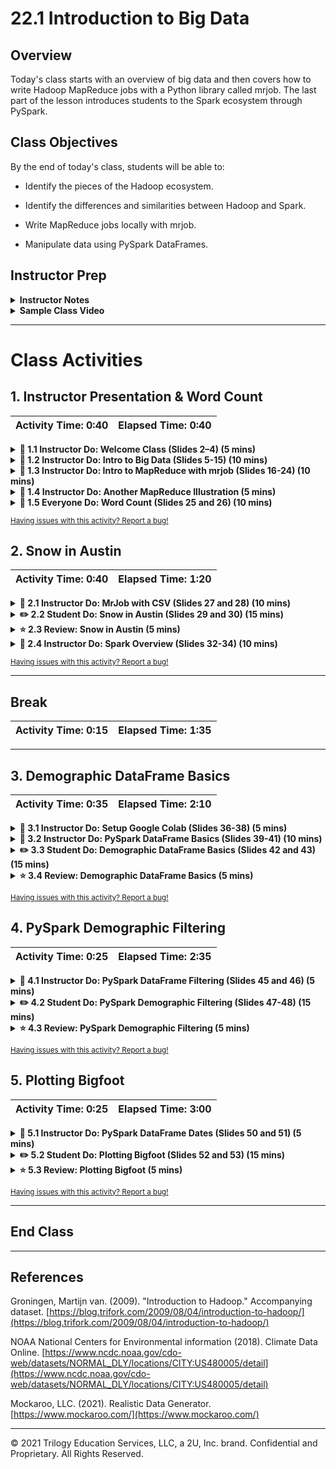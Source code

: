 # 22.1 Introduction to Big Data

## Overview

Today's class starts with an overview of big data and then covers how to write Hadoop MapReduce jobs with a Python library called mrjob. The last part of the lesson introduces students to the Spark ecosystem through PySpark.

## Class Objectives

By the end of today's class, students will be able to:

* Identify the pieces of the Hadoop ecosystem.

* Identify the differences and similarities between Hadoop and Spark.

* Write MapReduce jobs locally with mrjob.

* Manipulate data using PySpark DataFrames.

## Instructor Prep

<details>
  <summary><strong>Instructor Notes</strong></summary>

* The overarching idea of mapping and reducing is straightforward, but the code can get complicated when using functions students may have never seen before. Be sure to go slowly for students and check for understanding frequently.

* This lesson begins with an overview of big data and then moves into a discussion of mrjob, a Python library that lets you quickly write Hadoop MapReduce jobs. The lesson then covers Spark (PySpark), a Python wrapper that allows users to write Spark jobs.

* Please reference our [Student FAQ](../../../05-Instructor-Resources/README.md#unit-22-big-data) for answers to questions frequently asked by students of this program. If you have any recommendations for additional questions, feel free to log an issue or a pull request with your desired additions.

* Lastly, as a reminder these slideshows are for instructor use only - when distributing slides to students, please first export the slides to a PDF file. You may then send out the PDF file.

</details>

<details>
  <summary><strong>Sample Class Video</strong></summary>

View an example class lecture here: [Class Video](https://codingbootcamp.hosted.panopto.com/Panopto/Pages/Viewer.aspx?id=11753297-c6d4-4974-ae35-aa720018add5&query=22.1%20big%20data). (Note that this video may not reflect the latest lesson plan.)

</details>

- - -

# Class Activities

## 1. Instructor Presentation & Word Count

| Activity Time:       0:40 |  Elapsed Time:      0:40  |
|---------------------------|---------------------------|

<details>
  <summary><strong> 📣 1.1 Instructor Do: Welcome Class (Slides 2–4) (5 mins)</strong></summary>

* Open the [slideshow](https://docs.google.com/presentation/d/13KVZ1GvmYyE4x-ueMjNHw7x_5XcIi8dG0ctZ632oRcE/edit?usp=sharing)

* Welcome students back to class and talk about some of the big data problems identified on slide 4.

* Show the class objectives on slide 3 and let them know that this lesson will serve as an introduction to big data, specifically Hadoop (mrjob) and Spark (PySpark).

* Let students know that they will be working with data locally as well as from Amazon Web Services S3 buckets to understand the basic concepts of mapping and reducing big datasets.

</details>

<details>
  <summary><strong> 📣 1.2 Instructor Do: Intro to Big Data (Slides 5-15) (10 mins)</strong></summary>

* Open the [slideshow](https://docs.google.com/presentation/d/13KVZ1GvmYyE4x-ueMjNHw7x_5XcIi8dG0ctZ632oRcE/edit?usp=sharing) and review the following points:

* "Big data" is an umbrella term that covers many technologies and processes. Today's class will cover a few of the most popular technologies, including Hadoop (mrjob) and Spark (PySpark).

* **What, specifically, is big data?** Big data can be anything from stocks, emails, tweets, social media posts, supply chain alerts, cell towers, etc.

* **How big does a dataset need to be in order to be considered big data?** There is no hard and fast rule. Generally, a dataset is considered big data when it is too large for an operational database.

* **What are the four Vs of big data?**

  * **Volume:** size of data

  * **Velocity:** how quickly the data is coming in

  * **Variety:** diversity of data

  * **Veracity:** uncertainty of data

* **What specific technologies are used when dealing with big data?**

  * There are several, but one technology usually associated with big data is Hadoop.

  * Hadoop is an open source framework for big data. It consists of a number of components.

  * One Hadoop component is the Hadoop Distributed File System, or HDFS. It enables large quantities of data to be stored across multiple servers efficiently and cheaply while minimizing the risk of data loss.

  * Another is Hive, which is a SQL-like query tool for big data.

  * Another is MapReduce, which distributes large data tasks across multiple servers and then assembles the results. An analogy of MapReduce is to divide counting all books in a library (Map), then tallying the results (Reduce).

  * There are several other components of Hadoop, but the main takeaway is that Hadoop is a cluster of tools designed to meet the challenges of processing large amounts of data.

</details>

<details>
  <summary><strong> 📣 1.3 Instructor Do: Intro to MapReduce with mrjob (Slides 16-24) (10 mins)</strong></summary>

* Open the [slideshow](https://docs.google.com/presentation/d/13KVZ1GvmYyE4x-ueMjNHw7x_5XcIi8dG0ctZ632oRcE/edit?usp=sharing) and use slides 16-24 to assist you with this lesson.

* The first dip into the vast ocean that is big data will be through mrjob, a Python library that lets its users prototype MapReduce jobs locally.

* Review the following points:

  * **What is a MapReduce job, and what is it used for?** MapReduce was created by Google with the initial purpose of indexing all information on the internet. Now MapReduce is used as a means for distributing and processing the data on your cluster.

  * **What is mapping?** Splitting up data and preprocessing it, and then converting the data into key-value pairs.

  * **What is reducing?** Aggregating the results.

  * **What is a use case of MapReduce?** Imagine that our organization collects temperature data for every large city in the USA, every day of the year. This implies that, for a given year, we'll have 365 files, each of which contains a list of temperatures for each city. The city temperature data forms a key-value pair.

</details>

<details>
  <summary><strong> 📣 1.4 Instructor Do: Another MapReduce Illustration (5 mins)</strong></summary>

* If you feel like your students need to see an additional example of MapReduce, open [MapReduce_CountWords.xlsx](Activities/01-Ins_MapReduce/Solved/MapReduce_CountWords.xlsx) and review each sheet, showing them how the data looks from one step to the next.

</details>

<details>
  <summary><strong> 📣 1.5 Everyone Do: Word Count (Slides 25 and 26) (10 mins)</summary></strong>

* Open the [slideshow](https://docs.google.com/presentation/d/13KVZ1GvmYyE4x-ueMjNHw7x_5XcIi8dG0ctZ632oRcE/edit?usp=sharing) and leave slide 26 open while you live code.

* Have students `pip install MRJob` in their conda environment.

* Open [bacon_counter.py](Activities/02-Evr_Word_Count/Solved/bacon_counter.py) for reference, and live code the activity while explaining the code to the students.

* Open [input.txt](Activities/02-Evr_Word_Count/Solved/input.txt) and provide it to students. Explain that, using mrjob, we will count the number of times the word "bacon" appears in the text. This file contains 19 lines of dummy text generated by [bacon ipsum](https://baconipsum.com/). Go through these steps while students follow along:

  * Open a blank Python file.

  * Import the `MRJob` class from mrjob.

  * Create a class, `Bacon_count`, that will inherit from the `MRJob` class.

  * Create the `mapper` function, passing in the `self, _, line` parameters.

    * The `_` parameter is a placeholder that allows methods to be mapped together. In this case, we are not chaining mappers, so use the Python convention of an underscore to indicate that we aren't using that parameter.

    * The final parameter is the line of raw input from the input file.

  * Use a loop to go through each word in the line and yield a key-value pair of `"bacon", 1` each time the word "bacon" appears.

    ![Evr_Word_Count_mapper](Images/Evr_Word_Count_mapper.png)

  * A hidden combiner step is run immediately after each mapper.

    * This takes one key and subset of values for that key and converts to zero or more key-value pairs.

    * The combiner works part of the data at a time and will produce the same output each time.

  * Create your `reducer` function and pass the parameters `self, key, values`.

    * `values` is a list of all values associated with the key that results from the hidden "combiner" step.

    * The `reducer` function works with a complete set of key-value pairs.

    * Here there is only one  `key`, "bacon," with a list of 1s as the values.

    * The reducer will sum up all of the 1s for each key.

      ![Evr_Word_Count_reducer](Images/Evr_Word_Count_reducer.png)

  * Add code to run the module from the command line. These lines of code pass control over the command line arguments and execution to mrjob.

      ![Evr_Word_Count_name_main](Images/Evr_Word_Count_name_main.png)

  * Although the above code does not seem like an obvious way to accept command line arguments, we can check the [documentation](https://mrjob.readthedocs.io/en/latest/guides/quickstart.html#running-your-job-different-ways) for more information and see that the format to run the program is `python my_job.py input.txt`.

  * Run `python <file_name> input.txt` in the command line. Show students the output.

      ![Evr_Word_Count_output](Images/Evr_Word_Count_output.png)

* Answer any questions before moving on to the next activity.

</details>

<sub>[Having issues with this activity? Report a bug!](https://bit.ly/39VcFMK)</sub>

## 2. Snow in Austin

| Activity Time:       0:40 |  Elapsed Time:      1:20  |
|---------------------------|---------------------------|



<details>
  <summary><strong> 📣 2.1 Instructor Do: MrJob with CSV (Slides 27 and 28) (10 mins)</summary></strong>

* Open the [slideshow](https://docs.google.com/presentation/d/13KVZ1GvmYyE4x-ueMjNHw7x_5XcIi8dG0ctZ632oRcE/edit?usp=sharing) and leave slide 28 open while you live code.

* This activity uses mrjob with a CSV to count the number of hot days in Austin.

* Live code this activity while using [hot.py](Activities/03-Evr_MrJob_CSV/Solved/hot.py) as a reference.

* Open [austin_weather_2017.csv](Activities/03-Evr_MrJob_CSV/Resources/austin_weather_2017.csv) and provide it to students so that they can look at the data and follow along with their Python file. Go through these steps while students follow along:

  * Import the `MRJob` class.

  * Create a class, `Hot_days`, which inherits the `MrJob` class.

  * Since the file is a CSV, split the line on "," and save the values in the array to the variables `station, name, state, date, snow, tmax, tmin`.

    * We only want to track days when the temperature was greater than or equal to 100 degrees.

    * Since some lines of data don't have a value for `tmax`, we need to ensure that its value is not "none in the conditional."

    * The value `tmax` is read in as a string and must be converted as an integer before we can compare with 100.

    * If `tmax` passes the conditional, yield the name of the station where the temperature was recorded and 1.

  * Use the reducer function to aggregate the sum of days for each location.

    ![03-Evr_MrJob_CSV](Images/Evr_MrJob_CSV.png)

</details>

<details>
  <summary><strong> ✏️ 2.2 Student Do: Snow in Austin (Slides 29 and 30) (15 mins)</summary></strong>

* Open the [slideshow](https://docs.google.com/presentation/d/13KVZ1GvmYyE4x-ueMjNHw7x_5XcIi8dG0ctZ632oRcE/edit?usp=sharing) and use slide 30 to introduce the activity to the class. 

* In this activity, students use mrjob to list the days in which it snowed in Austin, Texas.

* **File:** [austin_weather_2017.csv](Activities/04-Stu_Austin_Snow/Resources/austin_weather_2017.csv)

* **Instructions:** [README.md](Activities/04-Stu_Austin_Snow/README.md)

</details>

<details>
  <summary><strong> ⭐ 2.3 Review: Snow in Austin (5 mins)</summary></strong>

* Open [snow.py](Activities/04-Stu_Austin_Snow/Solved/snow.py) and walk through the solution line by line.

* You may want to ask for student volunteers to describe each part of the code.

  * In the mapper, split on "," and save to respective variables.

  * The if statement checks for data in the `snow` variable, converts it to a float, and checks to see if the value is over 0.

  * If the value is over 0, the mapper yields the date and 1.

  * The reducer should yield the date and the max from the list of 1s. This way, we produce only one date with a 1. If we used `sum`, we would return all dates with a number representing how many stations recorded snow data on that date.

    ![Austin_Snow_solution](Images/Austin_Snow-solution.png)

* Go over the bonus solution as well: [bonus.py](Activities/04-Stu_Austin_Snow/Solved/bonus.py).

  * This time, we yield the date and the amount of snow from the mapper.

  * When the reducer yields `max(snow)`, it finds the max amount of snow on that date.

    ![Austin_Snow_bonus](Images/Austin_Snow-bonus.png)

</details>

<details>
  <summary><strong> 📣 2.4 Instructor Do: Spark Overview (Slides 32-34) (10 mins)</strong></summary>

* Open the [slideshow](https://docs.google.com/presentation/d/13KVZ1GvmYyE4x-ueMjNHw7x_5XcIi8dG0ctZ632oRcE/edit?usp=sharing) and use slide 32-34 to assist you present this lesson to the class.

* Help students identify the significant differences between Hadoop (mrjob) and Spark.

* Be sure to mention the following:

  * Hadoop is a buzzword in the big data industry, but many businesses are relying on Spark to solve their big data problems. Spark runs on Hadoop, but it doesn't have to.

  * According to its website, Spark is "a fast and general engine for large-scale data processing."

  * Spark uses scripts from real programming languages, has a rich ecosystem, and is very scalable.

  * Spark uses in-memory computation instead of a disk-based solution, which means it doesn't need to talk to the Hadoop Distributed File System (HDFS) each time and retains as much as it can in memory.

  * Spark uses lazy evaluation, which delays the evaluation of an expression until its value is needed.

</details>

<sub>[Having issues with this activity? Report a bug!](https://bit.ly/2URpsvm)</sub>

- - -

## Break

| Activity Time:       0:15 |  Elapsed Time:      1:35  |
|---------------------------|---------------------------|

- - -

## 3. Demographic DataFrame Basics

| Activity Time:       0:35 |  Elapsed Time:      2:10  |
|---------------------------|---------------------------|

<details>
  <summary><strong> 📣 3.1 Instructor Do: Setup Google Colab (Slides 36-38) (5 mins)</strong></summary>

* Open the [slideshow](https://docs.google.com/presentation/d/13KVZ1GvmYyE4x-ueMjNHw7x_5XcIi8dG0ctZ632oRcE/edit?usp=sharing) and use slides 36-38 to guide students to set up Google Colab. Note, instructions images in slides are up to date. The images here (LP) are outdated, however, instructions remains the same.

* Navigate to [Google Colaboratory](https://colab.research.google.com/notebooks/welcome.ipynb). Then explain:

  * That we will use **Cloud-based notebooks** to run spark.

  * Google Colaboratory or Colab are Google-hosted notebooks.

  * These cloud based notebooks allow for easy installation of Spark and the use of cloud computing power.

* Students will need a Google account to use them. If they do not have one already encourage them to sign up for one.

* Once a Google account is set up. Navigate to [Google drive](https://www.google.com/drive/) and select *Go to Google Drive*

  ![go to Google drive](ColabImages/google_go_to_google_drive.png)

* After you have navigated to Google Drive click the “New” button and select “Folder” to create a new folder. Refer to the following screenshots. Name the folder `DataClassNotebooks`.

  ![new Google folder](ColabImages/google_new.png)

* Navigate to the new folder. Once in the notebook, we’ll need to connect (download) our Google Colab application by following these steps:

  1. Click “New.”
  2. Scroll down to “More” and expand the dropdown menu.
  3. At the bottom of the menu, click “Connect more apps.”

  ![connect apps](ColabImages/google_add_colab.png)

  4. Type “colab” in the top-right search field and press Enter to search for the Colaboratory application.

  ![search colab](ColabImages/google_connect-colab.png)

  5. Click the “Connect” button to download the Colaboratory application.

* Create a Colab Notebook by clicking “New” followed by “More,” and then selecting “Colaboratory.”

  ![launch colab notebook](ColabImages/google_create-notebook.png)

* A new tab will launch with a new notebook. The functionality is very similar to using Jupyter Notebook, except now everything is hosted online.

* Notebooks can be uploaded directly to Colab. Follow the steps to upload the [spark_dataframe_basics.ipnyb](Activities/05-Ins_Pyspark_DataFrames_Basics/Solved/spark_dataframe_basics.ipynb) file.

  1. From the Colab notebook you just opened, click **File** then **Upload Notebook**.

  ![upload notebook](ColabImages/google_upload_notebook.png)

  2. Drag the `spark_dataframe_basics.ipnyb` file into the box to upload.


* **Note** when you upload notebooks the location in Google Drive will default to a folder called **Colab Notebooks**. These files can easily be moved to the `DataClassNotebooks` folder created earlier.

</details>

<details>
  <summary><strong> 📣 3.2 Instructor Do: PySpark DataFrame Basics (Slides 39-41) (10 mins)</strong></summary>

* Open the [slideshow](https://docs.google.com/presentation/d/13KVZ1GvmYyE4x-ueMjNHw7x_5XcIi8dG0ctZ632oRcE/edit?usp=sharing) and leave slide 41 open while you liver code.

* Open [spark_dataframe_basics.ipnyb](Activities/05-Ins_Pyspark_DataFrames_Basics/Solved/spark_dataframe_basics.ipynb) in Colab.

* Explain that when using Colab each notebook will need to install Spark and create a SparkSession. Start by explaining the first two code blocks:

  * The first block of code may seem scary but all this is doing is installing Spark into our Colab environment. This only takes a few seconds to install but saves the hassle of configuring spark locally.

  * **Note** that Spark is constantly being update and version used in the code below may be outdated. If you run into an issue with installing spark visit the [spark distribution](http://www-us.apache.org/dist/spark/) and to find the most current version of spark 2.X.X and update the version in the variable below. You will need to update this for all notebooks.

  ![spark version](Images/spark_version.png)

  ![download spark](Images/download_spark.png)

  * A spark session is a way for to to control your Spark Application. Before interacting with Spark a session is started and the app is named, this could be any name but usually good to associate the app with what you are doing.

  ```python
  # Start Spark session
  from pyspark.sql import SparkSession
  spark = SparkSession.builder.appName("DataFrameBasics").getOrCreate()
  ```

  * Remind students that these two blocks of code will need to be run with every new notebook that will use Spark. The only thing that will change will be the app name.

* Now that Spark has been installed in the notebook and a session started continue to explain the rest of the code:

  * Spark can create DataFrames manually.

  ```python
  # Create DataFrame manually
  dataframe = spark.createDataFrame([
                                    (0, "Here is our DataFrame"),
                                    (1, "We are making one from scratch"),
                                    (2, "This will look ver similar to a Pandas DataFrame")
  ], ["id", "words"])

  dataframe.show()
  ```

  * Colab can also read  datasets directly from the cloud rather than from local files. In this code block, Colab will pull data from Amazon's Simple Storage Service (S3). This boilerplate code can be used to read other public files hosted on Amazon's services.

  ```python
  # Read in data from S3 Buckets
  from pyspark import SparkFiles
  url = "https://s3.amazonaws.com/dataviz-curriculum/day_1/food.csv"
  spark.sparkContext.addFile(url)
  df = spark.read.csv(SparkFiles.get("food.csv"), sep=",", header=True)
  ```

  * Similar to Pandas, Spark has a mechanism for reading data and storing it as a DataFrame.

  * Conceptually, Spark DataFrames are similar to Pandas DataFrames, but with Spark, the data is distributed.

  * Spark DataFrames organize data in a column and row format in which each column represents a variable, and each row represents a data point.

  * Spark DataFrames take in data from a variety of sources, apply transformations, and collect and display data.

  * When loading JSON data, the schema may not always be correct, so Spark allows importing types and manually setting the schema.

  * Data access and manipulation in Spark are very similar to Pandas.

  * `StructField` takes in the column's name, defines the data type, and takes in a Boolean. This is necessary because JSON files need to have the schema manually set.

  * Spark uses the .`show()` method to display the data from DataFrames.

  * Spark can access the DataFrame in many different ways.

  * Columns can be manipulated using the `withColumn()` method.

  * Columns can be renamed using `withColumnRenamed()`.

  * A list can be made out of columns with `.collect()`.

  * Use `toPandas()` to convert a PySpark DataFrame to a Pandas DataFrame. This should only be done for summarized or aggregated subsets of the original Spark DataFrame.

* Send out the [PySpark documentation](http://spark.apache.org/docs/latest/api/python/index.html).

</details>

<details>
  <summary><strong> ✏️ 3.3 Student Do: Demographic DataFrame Basics (Slides 42 and 43) (15 mins)</strong></summary>

* Open the [slideshow](https://docs.google.com/presentation/d/13KVZ1GvmYyE4x-ueMjNHw7x_5XcIi8dG0ctZ632oRcE/edit?usp=sharing) and use slide 43 to introduce this activity to the class. 

* In this activity, students will use the basics of PySpark DataFrames to analyze a demographic CSV.

* **Files:**

  * [demographics.ipynb](Activities/06-Stu_Pyspark_DataFrames_Basics/Unsolved/demographics.ipynb)

  * [demographics.csv](Activities/06-Stu_Pyspark_DataFrames_Basics/Resources/demographics.csv)

* **Instructions**: [README.md](Activities/06-Stu_Pyspark_DataFrames_Basics/README.md)

</details>

<details>
  <summary><strong> ⭐ 3.4 Review: Demographic DataFrame Basics (5 mins)</strong></summary>

* Import [demographics.ipynb](Activities/06-Stu_Pyspark_DataFrames_Basics/Solved/demographics.ipynb) into Colab and go over the code.

* Be sure to explain the following:

  * Spark is installed and a Spark session is started.

  * A url to the data is stored in a variable.

  * Spark adds the file with `spark.sparkContext.addFile(url)`.

  * Use Spark to read in the data which separates by commas and takes the header.

  ```python
  spark.read.csv(SparkFiles.get("demographics.csv"), sep=",", header=True)
  ```

  * Use `df.columns` to see the list of column names.

  * A summary of the DataFrame columns using `.show()` is similar to using the `.head()` method in Pandas.

  * Use `describe()` and `printSchema()` to show the schema.

  * Show that we can select specific columns to `describe`.

    ![select columns](Images/select_columns.png)

  * Show that the `Salary` column can be renamed using `withColumnRenamed`.

  * Show that a new `Salary` column can be added that multiplies each `Salary (1k)` column by 1,000.

    ![add salary](Images/add_salary.png)

</details>

<sub>[Having issues with this activity? Report a bug!](https://bit.ly/2RjUNVq)</sub>

## 4. PySpark Demographic Filtering

| Activity Time:       0:25 |  Elapsed Time:      2:35  |
|---------------------------|---------------------------|

<details>
  <summary><strong> 📣 4.1 Instructor Do: PySpark DataFrame Filtering (Slides 45 and 46) (5 mins)</strong></summary>

* Open the [slideshow](https://docs.google.com/presentation/d/13KVZ1GvmYyE4x-ueMjNHw7x_5XcIi8dG0ctZ632oRcE/edit?usp=sharing) and leave slide 46 open while you live code.

* Import [spark_filtering.ipynb](Activities/07-Ins_Pyspark_DataFrames_Filtering/Solved/spark_filtering.ipynb) into Colab and run the file.

* Explain the following:

  * Spark can order DataFrames by using the `orderBy()` method.

  * Passing in the column name and either `asc()` for ascending order or `desc()` for descending order.

  ```python
  # Order a DataFrame by ascending values
  df.orderBy(df["points"].asc()).show(5)

  # Order a DataFrame by descending values
  df.orderBy(df["points"].desc()).show(5)
  ```

  * Spark can import other helper functions such as `avg()` which find the average of the column passed to it.

  ```python
  # Import average function
  from pyspark.sql.functions import avg
  df.select(avg("points")).show()
  ```

  * The `filter()` method allows more data manipulation, similar to SQL's `WHERE` clause. Here, it is filtering for all wine that has a price of less than $20.

  ```python
  # Using filter
  df.filter("price<20").show()
  ```

  * The exact columns can be used by combining the `select` method with `filter`.

  ```python
  # Filter by price on certain columns
  df.filter("price<20").select(['points','country', 'winery','price']).show()
  ```

  * Similar to Pandas, Spark can compare multiple conditions using Python operators.

</details>

<details>
  <summary><strong> ✏️ 4.2 Student Do: PySpark Demographic Filtering (Slides 47-48) (15 mins)</strong></summary>

* Open the [slideshow](https://docs.google.com/presentation/d/13KVZ1GvmYyE4x-ueMjNHw7x_5XcIi8dG0ctZ632oRcE/edit?usp=sharing) and use slide 48 to present this activity to the class. 

* In this activity, students will use the PySpark filtering functions to filter through the demographic dataset.

* **Files:**

  * [demographics_filtered.ipynb](Activities/08-Stu_Pyspark_DataFrames_Filtering/Unsolved/demographics_filtered.ipynb)

  * [demographics.csv](Activities/08-Stu_Pyspark_DataFrames_Filtering/Resources/demographics.csv)

* **Instructions:** [README.md](Activities/08-Stu_Pyspark_DataFrames_Filtering/README.md)

</details>

<details>
  <summary><strong> ⭐ 4.3 Review: PySpark Demographic Filtering (5 mins)</strong></summary>

* Import [demographics_filtered.ipynb](Activities/08-Stu_Pyspark_DataFrames_Filtering/Solved/demographics_filtered.ipynb) into Colab and go over the code.

* Be sure to review the following:

  * Use the `orderBy` method with `desc` to show the occupations and salaries in descending order.

  * We can leave out `desc` to get the values in ascending order.

  * We can import functions such as `mean` and apply them to our columns. This creates an aggregate view called `avg(Salary)`.

  * We can apply `min` and `max` functions to the Salary column.

  * We can use a filter to show all occupations with salaries greater than 80k.

    ![pyspark filter](Images/pyspark_filter.png)

  * We can use `groupBy` with an aggregation function to show the average age and height by academic degree type.

    ![groupby](Images/pyspark_groupby.png)

</details>

<sub>[Having issues with this activity? Report a bug!](https://bit.ly/2K1TaHX)</sub>

## 5. Plotting Bigfoot

| Activity Time:       0:25 |  Elapsed Time:      3:00  |
|---------------------------|---------------------------|

<details>
  <summary><strong> 📣 5.1 Instructor Do: PySpark DataFrame Dates (Slides 50 and 51) (5 mins)</strong></summary>

* Open the [slideshow](https://docs.google.com/presentation/d/13KVZ1GvmYyE4x-ueMjNHw7x_5XcIi8dG0ctZ632oRcE/edit?usp=sharing) and leave slide 51 open while you live code.

* Import [spark_dates.ipynb](Activities/09-Ins_Pyspark_DataFrames_Dates/Solved/spark_dates.ipynb) into Colab.

* Walk students through the code and cover the following:

  * In this case, using `inferSchema=True` fails to properly format the `timestamp` column. The `TimestampType` method is therefore used to cast the column to the proper data type. Inspecting the column types with `df.printSchema()` confirms this.

  ```python
  from pyspark.sql.types import TimestampType
  df = df.withColumn('date', df['date'].cast(TimestampType()))
  df.printSchema()  
  ```

  * It's common to encounter a variety of date and timestamp formats. Spark provides a functions library with date and timestamp conversion functions.

  * The `year` function is imported and allows to to select the year from a timestamp column.

  ```python
  # Import date time functions
  from pyspark.sql.functions import year

  # Show the year for the date column
  df.select(year(df["date"])).show()
  ```

  * A new column can be created that stores only the year.

  ```python
  # Save the year as a new column
  df = df.withColumn("year", year(df['date']))
  df.show()
  ```

  * With the new column we can now group by the year and find the average precipitation.

  ```python
  # Find the average precipitation per year
  averages = df.groupBy("year").avg()
  averages.orderBy("year").select("year", "avg(prcp)").show()
  ```

  * The same can be done with the month function except using the `max()` function this time.

  * The DataFrame can also be exported to a Pandas DataFrame.

  ```python
  # Import the summarized data to a pandas dataframe for plotting
  # Note: If your summarized data is still too big for your local memory then your notebook may crash

  pandas_df = averages.orderBy("month").select("month", "max(prcp)").toPandas()
  pandas_df.head()
  ```

  * From the Pandas DataFrame we can use matplotlib to chart the data.

  ![weather bar graph](Images/rainfall_chart.png)

  * Demonstrate the different methods that are part of the date and time PySpark functions.

</details>

<details>
  <summary><strong> ✏️ 5.2 Student Do: Plotting Bigfoot (Slides 52 and 53) (15 mins)</strong></summary>

* Open the [slideshow](https://docs.google.com/presentation/d/13KVZ1GvmYyE4x-ueMjNHw7x_5XcIi8dG0ctZ632oRcE/edit?usp=sharing) and use slide 53 to present the activity to the class.

* In this activity, students will use PySpark and Pandas to clean a Bigfoot dataset and create a plot.

* **Files**

  * [bigfoot.ipynb](Activities/10-Stu_Pyspark_DataFrames_Dates/Unsolved/bigfoot.ipynb)

* **Instructions**

  * [README.md](Activities/10-Stu_Pyspark_DataFrames_Dates/README.md)

</details>

<details>
  <summary><strong> ⭐ 5.3 Review: Plotting Bigfoot (5 mins)</strong></summary>

* Import [bigfoot.ipynb](Activities/10-Stu_Pyspark_DataFrames_Dates/Solved/bigfoot.ipynb) into Colab.

* Walk students through the code and cover the following:

  * Perform timestamp format conversion.

  ```python
  from pyspark.sql.types import TimestampType
  df = df.withColumn("timestamp", df["timestamp"].cast(TimestampType()))
  ```

  * Create a new DataFrame with only the year, using the `withColumn` method and the `year` function.

  ```python
  # Create a new DataFrame with the column Year
  df.select(year(df["timestamp"])).show()
  ```

  * Show how the `year` function can be used to create a new Year column from the timestamp. This Year column can then be used to group, count, and order sightings per year.

  * Take the aggregated data and convert it to a Pandas DataFrame for visualization.

    ![bigfoot plot](Images/bigfoot_plot.png)

</details>

<sub>[Having issues with this activity? Report a bug!](https://bit.ly/3aUSnnS)</sub>

- - -

## End Class

- - -

## References

Groningen, Martijn van. (2009). "Introduction to Hadoop." Accompanying dataset. [https://blog.trifork.com/2009/08/04/introduction-to-hadoop/](https://blog.trifork.com/2009/08/04/introduction-to-hadoop/)

NOAA National Centers for Environmental information (2018). Climate Data Online. [https://www.ncdc.noaa.gov/cdo-web/datasets/NORMAL_DLY/locations/CITY:US480005/detail](https://www.ncdc.noaa.gov/cdo-web/datasets/NORMAL_DLY/locations/CITY:US480005/detail)

Mockaroo, LLC. (2021). Realistic Data Generator. [https://www.mockaroo.com/](https://www.mockaroo.com/)

- - -

© 2021 Trilogy Education Services, LLC, a 2U, Inc. brand. Confidential and Proprietary. All Rights Reserved.
